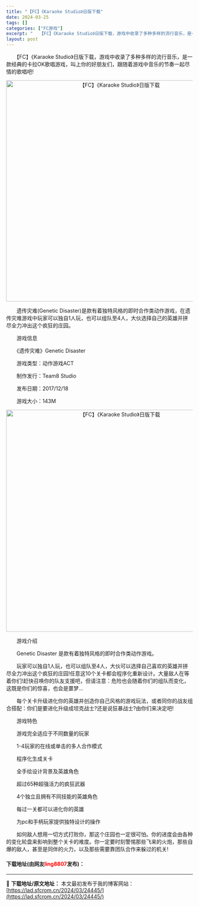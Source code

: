 ```yaml
---
title: "【FC】《Karaoke Studio》日版下载"
date: 2024-03-25
tags: []
categories: ["FC游戏"]
excerpt: "　　【FC】《Karaoke Studio》日版下载，游戏中收录了多种多样的流行音乐，是一款经典的卡拉OK歌唱游戏，叫上你的好朋友们，跟随着游戏中音乐的节奏一起尽情的歌唱吧! 　　遗传灾难(Genetic Disaster)是款有着独特风格的即时合作类动作游戏，在遗传灾难游戏中玩家可以独自1人玩，也&hellip;"
layout: post
---
```


 <p>　　【FC】《Karaoke Studio》日版下载，游戏中收录了多种多样的流行音乐，是一款经典的卡拉OK歌唱游戏，叫上你的好朋友们，跟随着游戏中音乐的节奏一起尽情的歌唱吧!</p> <p align="center"><img align="" border="0" src="https://lad.sfcrom.cn/wp-content/uploads/2024/03/20240325_660194063b59c.png" width="597" alt="【FC】《Karaoke Studio》日版下载" /></p> <p>　　遗传灾难(Genetic Disaster)是款有着独特风格的即时合作类动作游戏，在遗传灾难游戏中玩家可以独自1人玩，也可以组队至4人，大伙选择自己的英雄并拼尽全力冲出这个疯狂的庄园。</p> <p>　　游戏信息</p> <p>　　《遗传灾难》Genetic Disaster</p> <p>　　游戏类型：动作游戏ACT</p> <p>　　制作发行：Team8 Studio</p> <p>　　发布日期：2017/12/18</p> <p>　　游戏大小：143M</p> <p align="center"><img align="" border="0" src="https://lad.sfcrom.cn/wp-content/uploads/2024/03/20240325_66019407b97ef.png" width="599" alt="【FC】《Karaoke Studio》日版下载" /></p> <p>　　游戏介绍</p> <p>　　Genetic Disaster 是款有着独特风格的即时合作类动作游戏。</p> <p>　　玩家可以独自1人玩，也可以组队至4人，大伙可以选择自己喜欢的英雄并拼尽全力冲出这个疯狂的庄园!任意这10个关卡都会程序化重新设计。大量敌人在等着你们!赶快召唤你的队友支援吧，但请注意：危险也会随着你们的组队而变化，这既是你们的惊喜，也会是噩梦&hellip;</p> <p>　　每个关卡升级进化你的英雄并创造你自己风格的游戏玩法，或者同你的战友组合搭配：你们是要进化升级成坦克战士?还是说狂暴战士?由你们来决定吧!</p> <p>　　游戏特色</p> <p>　　游戏完全适应于不同数量的玩家</p> <p>　　1-4玩家的在线或单击的多人合作模式</p> <p>　　程序化生成关卡</p> <p>　　全手绘设计背景及英雄角色</p> <p>　　超过65种超强活力的疯狂武器</p> <p>　　4个独立且拥有不同技能的英雄角色</p> <p>　　每过一关都可以进化你的英雄</p> <p>　　为pc和手柄玩家提供独特设计的操作</p> <p>　　如何敌人想用一切方式打败你，那这个庄园也一定很可怕。你的进度会由各种的变化轮盘来影响到整个关卡的难度。你一定要时刻警惕那些飞来的火炮，那些自爆的敌人，甚至是同伴的火力，以及那些需要靠团队合作来躲过的机关!</p> <p><h4>下载地址(由网友<font color="red">ling8807</font>发布)：</h4></p> 

---
📖 **下载地址/原文地址：** 本文最初发布于我的博客网站：[https://lad.sfcrom.cn/2024/03/24445/](https://lad.sfcrom.cn/2024/03/24445/)
